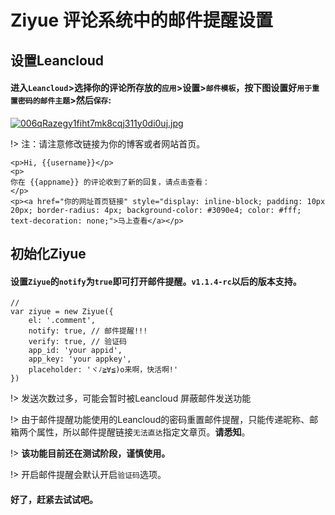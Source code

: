 # **Ziyue 评论系统中的邮件提醒设置**

## 设置Leancloud

#### 进入```Leancloud```>选择你的评论所存放的```应用```>设置>```邮件模板```，按下图设置好```用于重置密码的邮件主题```>然后```保存```:

[![006qRazegy1fiht7mk8cqj311y0di0uj.jpg](https://i.loli.net/2018/04/17/5ad58272c3f8d.jpg)](https://i.loli.net/2018/04/17/5ad58272c3f8d.jpg)

!> 注：请注意修改链接为你的博客或者网站首页。

```
<p>Hi, {{username}}</p>
<p>
你在 {{appname}} 的评论收到了新的回复，请点击查看：
</p>
<p><a href="你的网址首页链接" style="display: inline-block; padding: 10px 20px; border-radius: 4px; background-color: #3090e4; color: #fff; text-decoration: none;">马上查看</a></p>
```

## 初始化Ziyue

#### 设置```Ziyue```的```notify```为```true```即可打开邮件提醒。```v1.1.4-rc```以后的版本支持。
```
//
var ziyue = new Ziyue({
    el: '.comment',
    notify: true, // 邮件提醒!!!
    verify: true, // 验证码
    app_id: 'your appid',
    app_key: 'your appkey',
    placeholder: 'ヾﾉ≧∀≦)o来啊，快活啊!'
})
```

!> 发送次数过多，可能会暂时被Leancloud 屏蔽邮件发送功能

!> 由于邮件提醒功能使用的Leancloud的密码重置邮件提醒，只能传递昵称、邮箱两个属性，所以邮件提醒链接```无法直达```指定文章页。**请悉知**。

!> **该功能目前还在测试阶段，谨慎使用。**

!> 开启邮件提醒会默认开启```验证码```选项。

#### 好了，赶紧去试试吧。